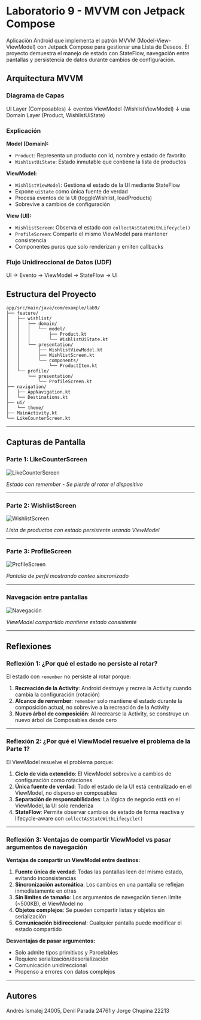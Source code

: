 # Laboratorio 9 - MVVM con Jetpack Compose
Aplicación Android que implementa el patrón MVVM (Model-View-ViewModel) con Jetpack Compose para gestionar una Lista de Deseos. El proyecto demuestra el manejo de estado con StateFlow, navegación entre pantallas y persistencia de datos durante cambios de configuración.

## Arquitectura MVVM

### Diagrama de Capas
UI Layer (Composables)
↓ eventos
ViewModel (WishlistViewModel)
↓ usa
Domain Layer (Product, WishlistUiState)

### Explicación

**Model (Domain):**
- `Product`: Representa un producto con id, nombre y estado de favorito
- `WishlistUiState`: Estado inmutable que contiene la lista de productos

**ViewModel:**
- `WishlistViewModel`: Gestiona el estado de la UI mediante StateFlow
- Expone `uiState` como única fuente de verdad
- Procesa eventos de la UI (toggleWishlist, loadProducts)
- Sobrevive a cambios de configuración

**View (UI):**
- `WishlistScreen`: Observa el estado con `collectAsStateWithLifecycle()`
- `ProfileScreen`: Comparte el mismo ViewModel para mantener consistencia
- Componentes puros que solo renderizan y emiten callbacks

### Flujo Unidireccional de Datos (UDF)
UI → Evento → ViewModel → StateFlow → UI

## Estructura del Proyecto
```
app/src/main/java/com/example/lab9/
├── feature/
│   ├── wishlist/
│   │   ├── domain/
│   │   │   └── model/
│   │   │       ├── Product.kt
│   │   │       └── WishlistUiState.kt
│   │   └── presentation/
│   │       ├── WishlistViewModel.kt
│   │       ├── WishlistScreen.kt
│   │       └── components/
│   │           └── ProductItem.kt
│   └── profile/
│       └── presentation/
│           └── ProfileScreen.kt
├── navigation/
│   ├── AppNavigation.kt
│   └── Destinations.kt
├── ui/
│   └── theme/
├── MainActivity.kt
└── LikeCounterScreen.kt
```
---

## Capturas de Pantalla

### Parte 1: LikeCounterScreen

![LikeCounterScreen](ruta/a/captura1.png)

*Estado con remember - Se pierde al rotar el dispositivo*

---

### Parte 2: WishlistScreen

![WishlistScreen](ruta/a/captura2.png)

*Lista de productos con estado persistente usando ViewModel*

---

### Parte 3: ProfileScreen

![ProfileScreen](ruta/a/captura3.png)

*Pantalla de perfil mostrando conteo sincronizado*

---

### Navegación entre pantallas

![Navegación](ruta/a/captura4.png)

*ViewModel compartido mantiene estado consistente*

---

## Reflexiones

### Reflexión 1: ¿Por qué el estado no persiste al rotar?

El estado con `remember` no persiste al rotar porque:

1. **Recreación de la Activity**: Android destruye y recrea la Activity cuando cambia la configuración (rotación)
2. **Alcance de remember**: `remember` solo mantiene el estado durante la composición actual, no sobrevive a la recreación de la Activity
3. **Nuevo árbol de composición**: Al recrearse la Activity, se construye un nuevo árbol de Composables desde cero

---

### Reflexión 2: ¿Por qué el ViewModel resuelve el problema de la Parte 1?

El ViewModel resuelve el problema porque:

1. **Ciclo de vida extendido**: El ViewModel sobrevive a cambios de configuración como rotaciones
2. **Única fuente de verdad**: Todo el estado de la UI está centralizado en el ViewModel, no disperso en composables
3. **Separación de responsabilidades**: La lógica de negocio está en el ViewModel, la UI solo renderiza
4. **StateFlow**: Permite observar cambios de estado de forma reactiva y lifecycle-aware con `collectAsStateWithLifecycle()`

---

### Reflexión 3: Ventajas de compartir ViewModel vs pasar argumentos de navegación

**Ventajas de compartir un ViewModel entre destinos:**

1. **Fuente única de verdad**: Todas las pantallas leen del mismo estado, evitando inconsistencias
2. **Sincronización automática**: Los cambios en una pantalla se reflejan inmediatamente en otras
3. **Sin límites de tamaño**: Los argumentos de navegación tienen límite (~500KB), el ViewModel no
4. **Objetos complejos**: Se pueden compartir listas y objetos sin serialización
5. **Comunicación bidireccional**: Cualquier pantalla puede modificar el estado compartido

**Desventajas de pasar argumentos:**
- Solo admite tipos primitivos y Parcelables
- Requiere serialización/deserialización
- Comunicación unidireccional
- Propenso a errores con datos complejos

---

## Autores

Andrés Ismalej 24005, Denil Parada 24761 y Jorge Chupina 22213
